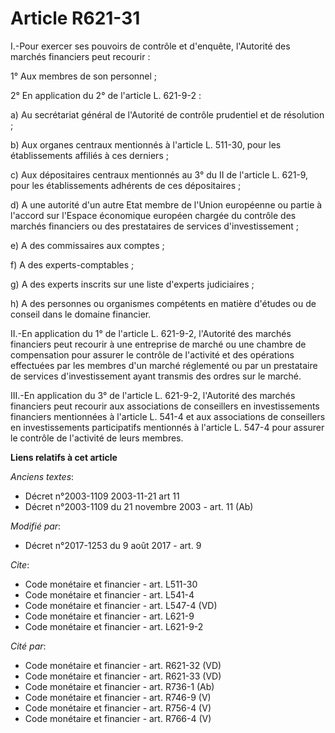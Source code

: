 # Article R621-31

I.-Pour exercer ses pouvoirs de contrôle et d'enquête, l'Autorité des marchés financiers peut recourir : 

1° Aux membres de son personnel ; 

2° En application du 2° de l'article L. 621-9-2 : 

a) Au secrétariat général de l'Autorité de contrôle prudentiel et de résolution ; 

b) Aux organes centraux mentionnés à l'article L. 511-30, pour les établissements affiliés à ces derniers ; 

c) Aux dépositaires centraux mentionnés au 3° du II de l'article L. 621-9, pour les établissements adhérents de ces
dépositaires ; 

d) A une autorité d'un autre Etat membre de l'Union européenne ou partie à l'accord sur l'Espace économique européen chargée
du contrôle des marchés financiers ou des prestataires de services d'investissement ; 

e) A des commissaires aux comptes ; 

f) A des experts-comptables ; 

g) A des experts inscrits sur une liste d'experts judiciaires ; 

h) A des personnes ou organismes compétents en matière d'études ou de conseil dans le domaine financier. 

II.-En application du 1° de l'article L. 621-9-2, l'Autorité des marchés financiers peut recourir à une entreprise de marché
ou une chambre de compensation pour assurer le contrôle de l'activité et des opérations effectuées par les membres d'un
marché réglementé ou par un prestataire de services d'investissement ayant transmis des ordres sur le marché. 

III.-En application du 3° de l'article L. 621-9-2, l'Autorité des marchés financiers peut recourir aux associations de
conseillers en investissements financiers mentionnées à l'article L. 541-4 et aux associations de conseillers en
investissements participatifs mentionnés à l'article L. 547-4 pour assurer le contrôle de l'activité de leurs membres.

**Liens relatifs à cet article**

_Anciens textes_:

  - Décret n°2003-1109 2003-11-21 art 11
  - Décret n°2003-1109 du 21 novembre 2003 - art. 11 (Ab)

_Modifié par_:

  - Décret n°2017-1253 du 9 août 2017 - art. 9

_Cite_:

  - Code monétaire et financier - art. L511-30
  - Code monétaire et financier - art. L541-4
  - Code monétaire et financier - art. L547-4 (VD)
  - Code monétaire et financier - art. L621-9
  - Code monétaire et financier - art. L621-9-2

_Cité par_:

  - Code monétaire et financier - art. R621-32 (VD)
  - Code monétaire et financier - art. R621-33 (VD)
  - Code monétaire et financier - art. R736-1 (Ab)
  - Code monétaire et financier - art. R746-9 (V)
  - Code monétaire et financier - art. R756-4 (V)
  - Code monétaire et financier - art. R766-4 (V)
